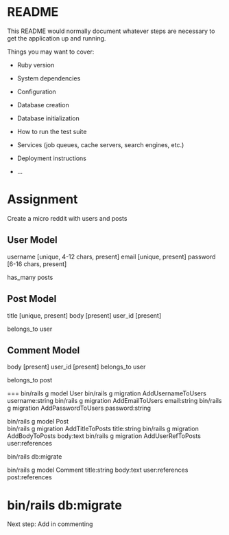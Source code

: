 # README

This README would normally document whatever steps are necessary to get the
application up and running.

Things you may want to cover:

* Ruby version

* System dependencies

* Configuration

* Database creation

* Database initialization

* How to run the test suite

* Services (job queues, cache servers, search engines, etc.)

* Deployment instructions

* ...

# Assignment

Create a micro reddit with users and posts

## User Model
username [unique, 4-12 chars, present]
email [unique, present]
password [6-16 chars, present]

has_many posts

## Post Model
title [unique, present]
body [present]
user_id [present]

belongs_to user

## Comment Model
body [present]
user_id [present]
belongs_to user

belongs_to post

===
bin/rails g model User
bin/rails g migration AddUsernameToUsers username:string
bin/rails g migration AddEmailToUsers email:string
bin/rails g migration AddPasswordToUsers password:string

bin/rails g model Post  
bin/rails g migration AddTitleToPosts title:string
bin/rails g migration AddBodyToPosts body:text
bin/rails g migration AddUserRefToPosts user:references

bin/rails db:migrate

bin/rails g model Comment title:string body:text user:references post:references

bin/rails db:migrate
===

Next step: Add in commenting